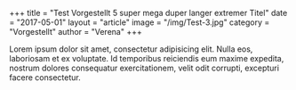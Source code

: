 +++
title = "Test Vorgestellt 5 super mega duper langer extremer Titel"
date = "2017-05-01"
layout = "article"
image = "/img/Test-3.jpg"
category = "Vorgestellt"
author = "Verena"
+++



Lorem ipsum dolor sit amet, consectetur adipisicing elit. Nulla eos, laboriosam et ex voluptate. Id temporibus reiciendis eum maxime expedita, nostrum dolores consequatur exercitationem, velit odit corrupti, excepturi facere consectetur.